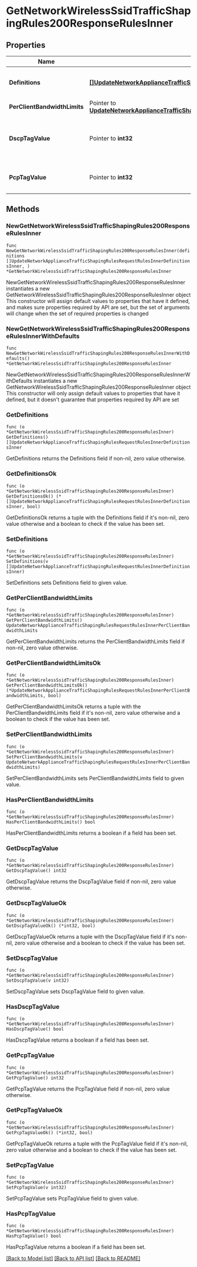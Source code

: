 # GetNetworkWirelessSsidTrafficShapingRules200ResponseRulesInner

## Properties

Name | Type | Description | Notes
------------ | ------------- | ------------- | -------------
**Definitions** | [**[]UpdateNetworkApplianceTrafficShapingRulesRequestRulesInnerDefinitionsInner**](UpdateNetworkApplianceTrafficShapingRulesRequestRulesInnerDefinitionsInner.md) |     A list of objects describing the definitions of your traffic shaping rule. At least one definition is required.  | 
**PerClientBandwidthLimits** | Pointer to [**UpdateNetworkApplianceTrafficShapingRulesRequestRulesInnerPerClientBandwidthLimits**](UpdateNetworkApplianceTrafficShapingRulesRequestRulesInnerPerClientBandwidthLimits.md) |  | [optional] 
**DscpTagValue** | Pointer to **int32** |     The DSCP tag applied by your rule. null means &#39;Do not change DSCP tag&#39;.     For a list of possible tag values, use the trafficShaping/dscpTaggingOptions endpoint.  | [optional] 
**PcpTagValue** | Pointer to **int32** |     The PCP tag applied by your rule. Can be 0 (lowest priority) through 7 (highest priority).     null means &#39;Do not set PCP tag&#39;.  | [optional] 

## Methods

### NewGetNetworkWirelessSsidTrafficShapingRules200ResponseRulesInner

`func NewGetNetworkWirelessSsidTrafficShapingRules200ResponseRulesInner(definitions []UpdateNetworkApplianceTrafficShapingRulesRequestRulesInnerDefinitionsInner, ) *GetNetworkWirelessSsidTrafficShapingRules200ResponseRulesInner`

NewGetNetworkWirelessSsidTrafficShapingRules200ResponseRulesInner instantiates a new GetNetworkWirelessSsidTrafficShapingRules200ResponseRulesInner object
This constructor will assign default values to properties that have it defined,
and makes sure properties required by API are set, but the set of arguments
will change when the set of required properties is changed

### NewGetNetworkWirelessSsidTrafficShapingRules200ResponseRulesInnerWithDefaults

`func NewGetNetworkWirelessSsidTrafficShapingRules200ResponseRulesInnerWithDefaults() *GetNetworkWirelessSsidTrafficShapingRules200ResponseRulesInner`

NewGetNetworkWirelessSsidTrafficShapingRules200ResponseRulesInnerWithDefaults instantiates a new GetNetworkWirelessSsidTrafficShapingRules200ResponseRulesInner object
This constructor will only assign default values to properties that have it defined,
but it doesn't guarantee that properties required by API are set

### GetDefinitions

`func (o *GetNetworkWirelessSsidTrafficShapingRules200ResponseRulesInner) GetDefinitions() []UpdateNetworkApplianceTrafficShapingRulesRequestRulesInnerDefinitionsInner`

GetDefinitions returns the Definitions field if non-nil, zero value otherwise.

### GetDefinitionsOk

`func (o *GetNetworkWirelessSsidTrafficShapingRules200ResponseRulesInner) GetDefinitionsOk() (*[]UpdateNetworkApplianceTrafficShapingRulesRequestRulesInnerDefinitionsInner, bool)`

GetDefinitionsOk returns a tuple with the Definitions field if it's non-nil, zero value otherwise
and a boolean to check if the value has been set.

### SetDefinitions

`func (o *GetNetworkWirelessSsidTrafficShapingRules200ResponseRulesInner) SetDefinitions(v []UpdateNetworkApplianceTrafficShapingRulesRequestRulesInnerDefinitionsInner)`

SetDefinitions sets Definitions field to given value.


### GetPerClientBandwidthLimits

`func (o *GetNetworkWirelessSsidTrafficShapingRules200ResponseRulesInner) GetPerClientBandwidthLimits() UpdateNetworkApplianceTrafficShapingRulesRequestRulesInnerPerClientBandwidthLimits`

GetPerClientBandwidthLimits returns the PerClientBandwidthLimits field if non-nil, zero value otherwise.

### GetPerClientBandwidthLimitsOk

`func (o *GetNetworkWirelessSsidTrafficShapingRules200ResponseRulesInner) GetPerClientBandwidthLimitsOk() (*UpdateNetworkApplianceTrafficShapingRulesRequestRulesInnerPerClientBandwidthLimits, bool)`

GetPerClientBandwidthLimitsOk returns a tuple with the PerClientBandwidthLimits field if it's non-nil, zero value otherwise
and a boolean to check if the value has been set.

### SetPerClientBandwidthLimits

`func (o *GetNetworkWirelessSsidTrafficShapingRules200ResponseRulesInner) SetPerClientBandwidthLimits(v UpdateNetworkApplianceTrafficShapingRulesRequestRulesInnerPerClientBandwidthLimits)`

SetPerClientBandwidthLimits sets PerClientBandwidthLimits field to given value.

### HasPerClientBandwidthLimits

`func (o *GetNetworkWirelessSsidTrafficShapingRules200ResponseRulesInner) HasPerClientBandwidthLimits() bool`

HasPerClientBandwidthLimits returns a boolean if a field has been set.

### GetDscpTagValue

`func (o *GetNetworkWirelessSsidTrafficShapingRules200ResponseRulesInner) GetDscpTagValue() int32`

GetDscpTagValue returns the DscpTagValue field if non-nil, zero value otherwise.

### GetDscpTagValueOk

`func (o *GetNetworkWirelessSsidTrafficShapingRules200ResponseRulesInner) GetDscpTagValueOk() (*int32, bool)`

GetDscpTagValueOk returns a tuple with the DscpTagValue field if it's non-nil, zero value otherwise
and a boolean to check if the value has been set.

### SetDscpTagValue

`func (o *GetNetworkWirelessSsidTrafficShapingRules200ResponseRulesInner) SetDscpTagValue(v int32)`

SetDscpTagValue sets DscpTagValue field to given value.

### HasDscpTagValue

`func (o *GetNetworkWirelessSsidTrafficShapingRules200ResponseRulesInner) HasDscpTagValue() bool`

HasDscpTagValue returns a boolean if a field has been set.

### GetPcpTagValue

`func (o *GetNetworkWirelessSsidTrafficShapingRules200ResponseRulesInner) GetPcpTagValue() int32`

GetPcpTagValue returns the PcpTagValue field if non-nil, zero value otherwise.

### GetPcpTagValueOk

`func (o *GetNetworkWirelessSsidTrafficShapingRules200ResponseRulesInner) GetPcpTagValueOk() (*int32, bool)`

GetPcpTagValueOk returns a tuple with the PcpTagValue field if it's non-nil, zero value otherwise
and a boolean to check if the value has been set.

### SetPcpTagValue

`func (o *GetNetworkWirelessSsidTrafficShapingRules200ResponseRulesInner) SetPcpTagValue(v int32)`

SetPcpTagValue sets PcpTagValue field to given value.

### HasPcpTagValue

`func (o *GetNetworkWirelessSsidTrafficShapingRules200ResponseRulesInner) HasPcpTagValue() bool`

HasPcpTagValue returns a boolean if a field has been set.


[[Back to Model list]](../README.md#documentation-for-models) [[Back to API list]](../README.md#documentation-for-api-endpoints) [[Back to README]](../README.md)



